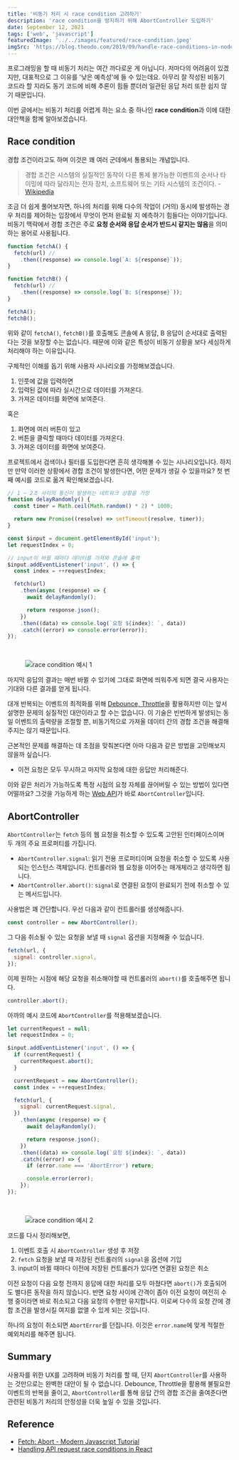 ```yaml
---
title: '비동기 처리 시 race condition 고려하기'
description: 'race condition을 방지하기 위해 AbortController 도입하기'
date: September 12, 2021
tags: ['web', 'javascript']
featuredImage: '../../images/featured/race-condition.jpeg'
imgSrc: 'https://blog.theodo.com/2019/09/handle-race-conditions-in-nodejs-using-mutex/'
---
```


프로그래밍을 할 때 비동기 처리는 여간 까다로운 게 아닙니다. 저마다의 어려움이 있겠지만, 대표적으로 그 이유를 '낮은 예측성'에 들 수 있는데요. 아무리 잘 작성된 비동기 코드라 할 지라도 동기 코드에 비해 추론이 힘들 뿐더러 일관된 응답 처리 또한 쉽지 않기 때문입니다.

이번 글에서는 비동기 처리를 어렵게 하는 요소 중 하나인 **race condition**과 이에 대한 대안책을 함께 알아보겠습니다.

## Race condition

경합 조건이라고도 하며 이것은 꽤 여러 군데에서 통용되는 개념입니다.

> 경합 조건은 시스템의 실질적인 동작이 다른 통제 불가능한 이벤트의 순서나 타이밍에 따라 달라지는 전자 장치, 소프트웨어 또는 기타 시스템의 조건이다. - [Wikipedia](https://en.wikipedia.org/wiki/Race_condition)

조금 더 쉽게 풀어보자면, 하나의 처리를 위해 다수의 작업이 (거의) 동시에 발생하는 경우 처리를 제어하는 입장에서 무엇이 먼저 완료될 지 예측하기 힘들다는 이야기입니다. 비동기 맥락에서 경합 조건은 주로 **요청 순서와 응답 순서가 반드시 같지는 않음**을 의미하는 용어로 사용됩니다.

```js
function fetchA() {
  fetch(url) //
    .then((response) => console.log(`A: ${response}`));
}

function fetchB() {
  fetch(url) //
    .then((response) => console.log(`B: ${response}`));
}

fetchA();
fetchB();
```

위와 같이 `fetchA()`, `fetchB()`를 호출해도 콘솔에 A 응답, B 응답이 순서대로 출력된다는 것을 보장할 수는 없습니다. 때문에 이와 같은 특성이 비동기 상황을 보다 세심하게 처리해야 하는 이유입니다.

구체적인 이해를 돕기 위해 사용자 시나리오를 가정해보겠습니다.

1. 인풋에 값을 입력하면
2. 입력된 값에 따라 실시간으로 데이터를 가져온다.
3. 가져온 데이터를 화면에 보여준다.

혹은

1. 화면에 여러 버튼이 있고
2. 버튼을 클릭할 때마다 데이터를 가져온다.
3. 가져온 데이터를 화면에 보여준다.

프로젝트에서 검색이나 필터를 도입한다면 흔히 생각해볼 수 있는 시나리오입니다. 하지만 만약 이러한 상황에서 경합 조건이 발생한다면, 어떤 문제가 생길 수 있을까요? 첫 번째 예시를 코드로 옮겨 확인해보겠습니다.

```js
// 1 ~ 2초 사이의 통신이 발생하는 네트워크 상황을 가정
function delayRandomly() {
  const timer = Math.ceil(Math.random() * 2) * 1000;

  return new Promise((resolve) => setTimeout(resolve, timer));
}

const $input = document.getElementById('input');
let requestIndex = 0;

// input이 바뀔 때마다 데이터를 가져와 콘솔에 출력
$input.addEventListener('input', () => {
  const index = ++requestIndex;

  fetch(url)
    .then(async (response) => {
      await delayRandomly();

      return response.json();
    })
    .then((data) => console.log(`요청 ${index}: `, data))
    .catch((error) => console.error(error));
});
```

<br />

<figure>
  <img src="race-condition1.gif" alt="race condition 예시 1" />
  <figcaption align = "center"></figcaption>
</figure>

마지막 응답의 결과는 매번 바뀔 수 있기에 그대로 화면에 띄워주게 되면 결국 사용자는 기대와 다른 결과를 얻게 됩니다.

대개 반복되는 이벤트의 최적화를 위해 [Debounce, Throttle](https://webclub.tistory.com/607)을 활용하지만 이는 앞서 설명한 문제의 실질적인 대안이라고 할 수는 없습니다. 이 기술은 빈번하게 발생되는 동일 이벤트의 출력량을 조절할 뿐, 비동기적으로 가져올 데이터 간의 경합 조건을 해결해주지는 않기 때문입니다.

근본적인 문제를 해결하는 데 초점을 맞춰본다면 아마 다음과 같은 방법을 고민해보지 않을까 싶습니다.

- 이전 요청은 모두 무시하고 마지막 요청에 대한 응답만 처리해준다.

이와 같은 처리가 가능하도록 특정 시점의 요청 자체를 끊어버릴 수 있는 방법이 있다면 어떨까요? 그것을 가능하게 하는 [Web API](https://developer.mozilla.org/en-US/docs/Web/API/AbortController)가 바로 `AbortController`입니다.

## AbortController

`AbortController`는 `fetch` 등의 웹 요청을 취소할 수 있도록 고안된 인터페이스이며 두 개의 주요 프로퍼티를 가집니다.

- `AbortController.signal`: 읽기 전용 프로퍼티이며 요청을 취소할 수 있도록 사용되는 인스턴스 객체입니다. 컨트롤러와 웹 요청을 이어주는 매개체라고 생각하면 됩니다.
- `AbortController.abort()`: `signal`로 연결된 요청이 완료되기 전에 취소할 수 있는 메서드입니다.

사용법은 꽤 간단합니다. 우선 다음과 같이 컨트롤러를 생성해줍니다.

```js
const controller = new AbortController();
```

그 다음 취소될 수 있는 요청을 보낼 때 `signal` 옵션을 지정해줄 수 있습니다.

```js
fetch(url, {
  signal: controller.signal,
});
```

이제 원하는 시점에 해당 요청을 취소해야할 때 컨트롤러의 `abort()`를 호출해주면 됩니다.

```js
controller.abort();
```

아까의 예시 코드에 `AbortController`를 적용해보겠습니다.

```js
let currentRequest = null;
let requestIndex = 0;

$input.addEventListener('input', () => {
  if (currentRequest) {
    currentRequest.abort();
  }

  currentRequest = new AbortController();
  const index = ++requestIndex;

  fetch(url, {
    signal: currentRequest.signal,
  })
    .then(async (response) => {
      await delayRandomly();

      return response.json();
    })
    .then((data) => console.log(`요청 ${index}: `, data))
    .catch((error) => {
      if (error.name === 'AbortError') return;

      console.error(error);
    });
});
```

<br />

<figure>
  <img src="race-condition2.gif" alt="race condition 예시 2" />
  <figcaption align = "center"></figcaption>
</figure>

코드를 다시 정리해보면,

1. 이벤트 호출 시 `AbortController` 생성 후 저장
2. `fetch` 요청을 보낼 때 저장된 컨트롤러의 `signal`을 옵션에 기입
3. input이 바뀔 때마다 이전에 저장된 컨트롤러가 있다면 연결된 요청은 취소

이전 요청이 다음 요청 전까지 응답에 대한 처리를 모두 마쳤다면 `abort()`가 호출되어도 별다른 동작을 하지 않습니다. 반면 요청 사이에 간격이 좁아 이전 요청이 여전히 수행 중이라면 바로 취소되고 다음 요청의 수행만 유지합니다. 이로써 다수의 요청 간에 경합 조건을 발생시킬 여지를 없앨 수 있게 되는 것입니다.

하나의 요청이 취소되면 `AbortError`를 던집니다. 이것은 `error.name`에 맞게 적절한 예외처리를 해주면 됩니다.

## Summary

사용자를 위한 UX를 고려하며 비동기 처리를 할 때, 단지 `AbortController`를 사용하는 것만으로는 완벽한 대안이 될 수 없습니다. Debounce, Throttle을 활용해 불필요한 이벤트의 반복을 줄이고, `AbortController`를 통해 응답 간의 경합 조건을 줄여준다면 관련된 비동기 처리의 안정성을 더욱 높일 수 있을 것입니다.

## Reference

- [Fetch: Abort - Modern Javascript Tutorial](https://javascript.info/fetch-abort#:~:text=AbortController%20is%20a%20simple%20object,possible%20to%20abort%20the%20fetch%20.)
- [Handling API request race conditions in React](https://dev.to/sebastienlorber/handling-api-request-race-conditions-in-react-4j5b)
